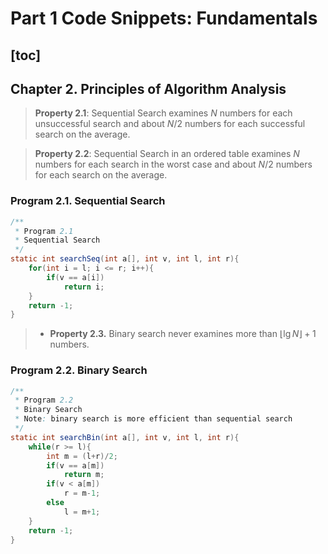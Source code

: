 # Part 1 Code Snippets: Fundamentals

[toc]
---

## Chapter 2. Principles of Algorithm Analysis

> **Property 2.1**: Sequential Search examines $N$ numbers for each unsuccessful search and about $N/2$ numbers for each successful search on the average.

> **Property 2.2**: Sequential Search in an ordered table examines $N$ numbers for each search in the worst case and about $N/2$ numbers for each search on the average.

### Program 2.1. Sequential Search

```java
/**
 * Program 2.1
 * Sequential Search
 */
static int searchSeq(int a[], int v, int l, int r){
    for(int i = l; i <= r; i++){
        if(v == a[i])
            return i;
    }
    return -1;
}
```

>  * **Property 2.3.** Binary search never examines more than $\lfloor \lg N \rfloor + 1$ numbers.

### Program 2.2. Binary Search

```java
/**
 * Program 2.2
 * Binary Search 
 * Note: binary search is more efficient than sequential search
 */
static int searchBin(int a[], int v, int l, int r){
    while(r >= l){
        int m = (l+r)/2;
        if(v == a[m])
            return m;
        if(v < a[m])
            r = m-1;
        else
            l = m+1;
    }
    return -1;
}
```
